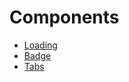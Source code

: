# Components

- [Loading](/components/loading)
- [Badge](/components/badge)
- [Tabs](/components/tabs)
<!--do not remove - used by hygen-->
